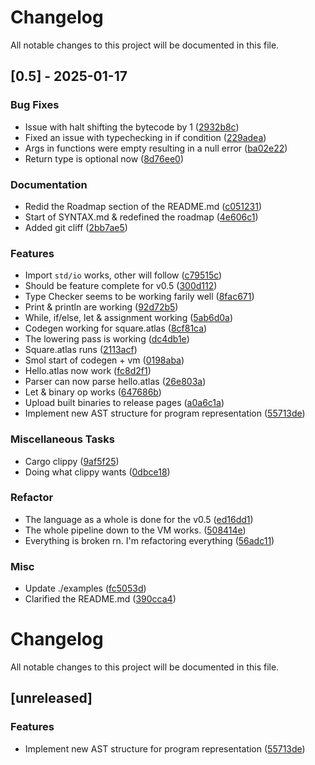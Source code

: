 # Changelog

All notable changes to this project will be documented in this file.

## [0.5] - 2025-01-17

### Bug Fixes

- Issue with halt shifting the bytecode by 1 ([2932b8c](https://github.com/atlas77-lang/Atlas77/commit/2932b8cfe1f0989e9abebe21acbe09ac2a12df9e))
- Fixed an issue with typechecking in if condition ([229adea](https://github.com/atlas77-lang/Atlas77/commit/229adeac86c3832c7714242808655b3c8187f96e))
- Args in functions were empty resulting in a null error ([ba02e22](https://github.com/atlas77-lang/Atlas77/commit/ba02e22341d6e4140d91a91e7abd3791cdd832a3))
- Return type is optional now ([8d76ee0](https://github.com/atlas77-lang/Atlas77/commit/8d76ee0aabbe1c47fc5cda0e74f742b5f82289a3))

### Documentation

- Redid the Roadmap section of the README.md ([c051231](https://github.com/atlas77-lang/Atlas77/commit/c051231a544e35edf69dc0daefa160a791f92e60))
- Start of SYNTAX.md & redefined the roadmap ([4e606c1](https://github.com/atlas77-lang/Atlas77/commit/4e606c10a2e9139b0303067688e0399ae3e87afe))
- Added git cliff ([2bb7ae5](https://github.com/atlas77-lang/Atlas77/commit/2bb7ae552505170832ccbb24b1415f44eab355e7))

### Features

- Import `std/io` works, other will follow ([c79515c](https://github.com/atlas77-lang/Atlas77/commit/c79515c11949fc3a756ebb7dd1cca9c047bc2df2))
- Should be feature complete for v0.5 ([300d112](https://github.com/atlas77-lang/Atlas77/commit/300d1129fbe96492a8ed3f20f1018ec36b080acc))
- Type Checker seems to be working farily well ([8fac671](https://github.com/atlas77-lang/Atlas77/commit/8fac671ed3831ebcb75ba2f4bd3874982f3d670a))
- Print & println are working ([92d72b5](https://github.com/atlas77-lang/Atlas77/commit/92d72b53567c7e6de84ed5eac137e9551175d423))
- While, if/else, let & assignment working ([5ab6d0a](https://github.com/atlas77-lang/Atlas77/commit/5ab6d0a24c16ce121c0ba65bb9f5df66179e990c))
- Codegen working for square.atlas ([8cf81ca](https://github.com/atlas77-lang/Atlas77/commit/8cf81ca25a004b88a9459edff90d65daca160d9a))
- The lowering pass is working ([dc4db1e](https://github.com/atlas77-lang/Atlas77/commit/dc4db1e4e6e1fb681628535b3fa005041963b913))
- Square.atlas runs ([2113acf](https://github.com/atlas77-lang/Atlas77/commit/2113acffc5318f188ae19d321da2e6dd76e6db11))
- Smol start of codegen + vm ([0198aba](https://github.com/atlas77-lang/Atlas77/commit/0198abaf8b1a709db1a56af4097f7227482751e2))
- Hello.atlas now work ([fc8d2f1](https://github.com/atlas77-lang/Atlas77/commit/fc8d2f18b856080db9d24b18407fc4f9a9ddbe77))
- Parser can now parse hello.atlas ([26e803a](https://github.com/atlas77-lang/Atlas77/commit/26e803a088abea86d9bf3078b8b52395f3006eb2))
- Let & binary op works ([647686b](https://github.com/atlas77-lang/Atlas77/commit/647686b1bf077193abe0125a1b836aaa11f1ed64))
- Upload built binaries to release pages ([a0a6c1a](https://github.com/atlas77-lang/Atlas77/commit/a0a6c1afa0f850b2ece63ced244fee510218e021))
- Implement new AST structure for program representation ([55713de](https://github.com/atlas77-lang/Atlas77/commit/55713de10e0a2a21185739570416c62b456461c2))

### Miscellaneous Tasks

- Cargo clippy ([9af5f25](https://github.com/atlas77-lang/Atlas77/commit/9af5f258eeafe2a38e0c0d5b9f4c9e35266b67dc))
- Doing what clippy wants ([0dbce18](https://github.com/atlas77-lang/Atlas77/commit/0dbce182cb37dec1d818aefb275a49070e9d4813))

### Refactor

- The language as a whole is done for the v0.5 ([ed16dd1](https://github.com/atlas77-lang/Atlas77/commit/ed16dd1fab49a314a21171e88863d5d2ca890643))
- The whole pipeline down to the VM works. ([508414e](https://github.com/atlas77-lang/Atlas77/commit/508414ec66d610c570e14b54483c63a5f94d9c7c))
- Everything is broken rn. I'm refactoring everything ([56adc11](https://github.com/atlas77-lang/Atlas77/commit/56adc11633cd5c75c192bce94262bdb811323f99))

### Misc

- Update ./examples ([fc5053d](https://github.com/atlas77-lang/Atlas77/commit/fc5053d37ff7a097aed4cf9426684711691620d4))
- Clarified the README.md ([390cca4](https://github.com/atlas77-lang/Atlas77/commit/390cca4e2ed8896a6f668497289f2a019defdd62))

# Changelog

All notable changes to this project will be documented in this file.

## [unreleased]

### Features

- Implement new AST structure for program representation ([55713de](https://github.com/atlas77-lang/Atlas77/commit/55713de10e0a2a21185739570416c62b456461c2))

